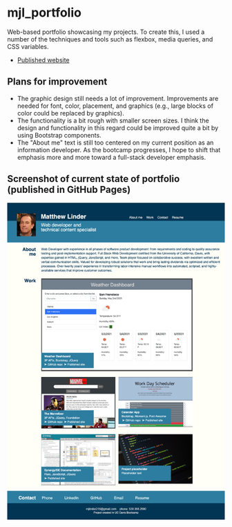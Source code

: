 # mjl_portfolio

Web-based portfolio showcasing my projects. To create this, I used a number of the techniques and tools such as flexbox, media queries, and CSS variables. 

* [Published website](https://mlin901.github.io/mjl_portfolio/)

## Plans for improvement

* The graphic design still needs a lot of improvement. Improvements are needed for font, color, placement, and graphics (e.g., large blocks of color could be replaced by graphics). 
* The functionality is a bit rough with smaller screen sizes. I think the design and functionality in this regard could be improved quite a bit by using Bootstrap components.
* The "About me" text is still too centered on my current position as an information developer. As the bootcamp progresses, I hope to shift that emphasis more and more toward a full-stack developer emphasis.

## Screenshot of current state of portfolio (published in GitHub Pages)

![Screen Capture](./assets/images/mjl_portfolio2.png)
